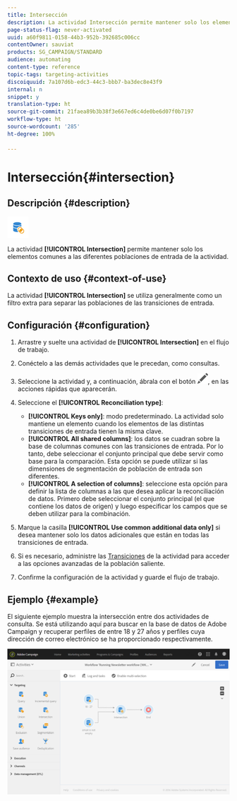 ```yaml
---
title: Intersección
description: La actividad Intersección permite mantener solo los elementos comunes a las diferentes poblaciones de entrada de la actividad.
page-status-flag: never-activated
uuid: a60f9811-0158-44b3-952b-392685c006cc
contentOwner: sauviat
products: SG_CAMPAIGN/STANDARD
audience: automating
content-type: reference
topic-tags: targeting-activities
discoiquuid: 7a107d6b-edc3-44c3-bbb7-ba3dec8e43f9
internal: n
snippet: y
translation-type: ht
source-git-commit: 21faea89b3b38f3e667ed6c4de0be6d07f0b7197
workflow-type: ht
source-wordcount: '285'
ht-degree: 100%

---
```



# Intersección{#intersection}

## Descripción {#description}

![](assets/intersection.png)

La actividad **[!UICONTROL Intersection]** permite mantener solo los elementos comunes a las diferentes poblaciones de entrada de la actividad.

## Contexto de uso {#context-of-use}

La actividad **[!UICONTROL Intersection]** se utiliza generalmente como un filtro extra para separar las poblaciones de las transiciones de entrada.

## Configuración {#configuration}

1. Arrastre y suelte una actividad de **[!UICONTROL Intersection]** en el flujo de trabajo.
1. Conéctelo a las demás actividades que le precedan, como consultas.
1. Seleccione la actividad y, a continuación, ábrala con el botón ![](assets/edit_darkgrey-24px.png), en las acciones rápidas que aparecerán.
1. Seleccione el **[!UICONTROL Reconciliation type]**:

   * **[!UICONTROL Keys only]**: modo predeterminado. La actividad solo mantiene un elemento cuando los elementos de las distintas transiciones de entrada tienen la misma clave.
   * **[!UICONTROL All shared columns]**: los datos se cuadran sobre la base de columnas comunes con las transiciones de entrada. Por lo tanto, debe seleccionar el conjunto principal que debe servir como base para la comparación. Esta opción se puede utilizar si las dimensiones de segmentación de población de entrada son diferentes.
   * **[!UICONTROL A selection of columns]**: seleccione esta opción para definir la lista de columnas a las que desea aplicar la reconciliación de datos. Primero debe seleccionar el conjunto principal (el que contiene los datos de origen) y luego especificar los campos que se deben utilizar para la combinación.

1. Marque la casilla **[!UICONTROL Use common additional data only]** si desea mantener solo los datos adicionales que están en todas las transiciones de entrada.
1. Si es necesario, administre las [Transiciones](../../automating/using/activity-properties.md) de la actividad para acceder a las opciones avanzadas de la población saliente.
1. Confirme la configuración de la actividad y guarde el flujo de trabajo.

## Ejemplo {#example}

El siguiente ejemplo muestra la intersección entre dos actividades de consulta. Se está utilizando aquí para buscar en la base de datos de Adobe Campaign y recuperar perfiles de entre 18 y 27 años y perfiles cuya dirección de correo electrónico se ha proporcionado respectivamente.

![](assets/wkf_intersection_example.png)


